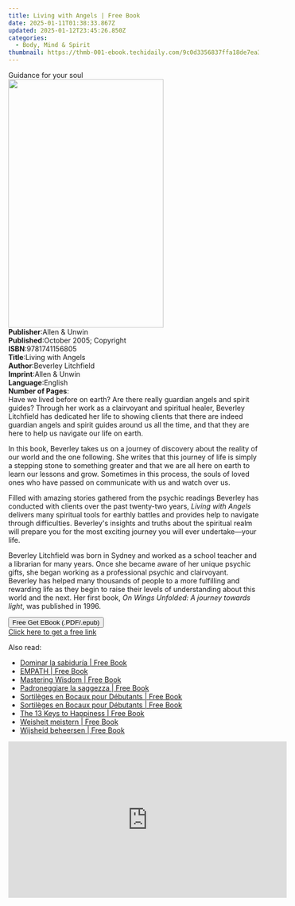 ```yaml
---
title: Living with Angels | Free Book
date: 2025-01-11T01:38:33.867Z
updated: 2025-01-12T23:45:26.850Z
categories:
  - Body, Mind & Spirit
thumbnail: https://thmb-001-ebook.techidaily.com/9c0d3356837ffa18de7ea377bdd740476d2ef9ee2a210aa8b7d52961c514047d.jpg
---
```

<main id="book-container">
  <div class="flex flex-col">
    <div class="book-brief flex-1 py-6 px-4 sm:p-6 md:py-10 md:px-8">
      <!-- brief-->
      <div class="book-brief-main">Guidance for your soul</div>
    </div>
    <div
      class="book-meta-info flex-1 grid gap-4 col-start-1 col-end-3 row-start-1 sm:mb-6 sm:grid-cols-4 lg:gap-6 lg:col-start-2 lg:row-end-6 lg:row-span-6 lg:mb-0"
    >
      <div
        class="book-meta-info-left place-content-center mt-4 p-4 text-sm leading-6 col-start-2 col-span-2 dark:text-slate-400"
      >
        <img
          class="w-full h-500 object-cover rounded-lg sm:h-255 sm:col-span-2 lg:col-span-full"
          src="https://img-001-ebook.techidaily.com/5445185532964605505a7d9abaec83f1f7f9116dc478be123a76d18934745e7f.jpg"
          alt=""
          width="312"
          height="500"
        />
      </div>
      <div
        class="book-meta-info-right mt-2 col-start-1 row-start-2 col-span-3 self-center"
      >
        <!-- meta data  -->
        <div class="flex flex-col px-4 md:px-8">
          <div class="flex-1">
            <strong>Publisher</strong>:<span class="px-2"
              >Allen &amp; Unwin</span
            >
          </div>
          <div class="flex-1">
            <strong>Published</strong>:<span class="px-2"
              >October 2005; Copyright</span
            >
          </div>
          <div class="flex-1">
            <strong>ISBN</strong>:<span class="px-2">9781741156805</span>
          </div>
          <div class="flex-1">
            <strong>Title</strong>:<span class="px-2">Living with Angels</span>
          </div>
          <div class="flex-1">
            <strong>Author</strong>:<span class="px-2"
              >Beverley Litchfield</span
            >
          </div>
          <div class="flex-1">
            <strong>Imprint</strong>:<span class="px-2">Allen &amp; Unwin</span>
          </div>
          <div class="flex-1">
            <strong>Language</strong>:<span class="px-2">English</span>
          </div>
          <div class="flex-1">
            <strong>Number of Pages</strong>:<span class="px-2"></span>
          </div>
        </div>
      </div>
    </div>
    <div class="book-description flex-1 py-6 px-4 sm:p-6 md:py-10 md:px-8">
      <div class="book-description-main">
        <div accordion-content="" id="description">
          Have we lived before on earth? Are there really guardian angels and
          spirit guides? Through her work as a clairvoyant and spiritual healer,
          Beverley Litchfield has dedicated her life to showing clients that
          there are indeed guardian angels and spirit guides around us all the
          time, and that they are here to help us navigate our life on earth.
          <p>
            In this book, Beverley takes us on a journey of discovery about the
            reality of our world and the one following. She writes that this
            journey of life is simply a stepping stone to something greater and
            that we are all here on earth to learn our lessons and grow.
            Sometimes in this process, the souls of loved ones who have passed
            on communicate with us and watch over us.
          </p>
          <p>
            Filled with amazing stories gathered from the psychic readings
            Beverley has conducted with clients over the past twenty-two years,
            <i>Living with Angels</i> delivers many spiritual tools for earthly
            battles and provides help to navigate through difficulties.
            Beverley's insights and truths about the spiritual realm will
            prepare you for the most exciting journey you will ever
            undertake—your life.
          </p>
          <p>
            Beverley Litchfield was born in Sydney and worked as a school
            teacher and a librarian for many years. Once she became aware of her
            unique psychic gifts, she began working as a professional psychic
            and clairvoyant. Beverley has helped many thousands of people to a
            more fulfilling and rewarding life as they begin to raise their
            levels of understanding about this world and the next. Her first
            book, <i>On Wings Unfolded: A journey towards light</i>, was
            published in 1996.
          </p>
        </div>
        <div class="accordion-fader"></div>
      </div>
    </div>
    <div class="book-excerpts flex-1 py-6 px-4 sm:p-6 md:py-10 md:px-8"></div>
    <div
      class="book-about-author flex-1 py-6 px-4 sm:p-6 md:py-10 md:px-8"
    ></div>
    <div class="book-free-get flex-1 py-6 px-4 sm:p-6 md:py-10 md:px-8">
      <button
        id="btn-free-get"
        class="bg-blue-500 hover:bg-blue-700 text-white font-bold py-2 px-4 rounded"
      >
        Free Get EBook (.PDF/.epub)
      </button>
      <div id="countdown-display" class="px-2 text-lg mt-2"></div>
      <a
        id="free-link"
        class="hidden bg-blue-500 hover:bg-blue-700 text-white font-bold py-2 px-4 rounded"
        href="https://www.ebooks.com/en-us/book/258774/living-with-angels/beverley-litchfield/"
        target="_blank"
        >Click here to get a free link</a
      >
    </div>
    <script>
      let countdownTime = 0;
      let countdownInterval = null;
      document
        .getElementById('btn-free-get')
        .addEventListener('click', startCountdown);
      function startCountdown() {
        countdownTime = new Date().getTime() + 60000 * 3;
        countdownInterval = setInterval(updateCountdown, 1000);
        document.getElementById('btn-free-get').disabled = true;
        document
          .getElementById('btn-free-get')
          .classList.add('bg-gray-500', 'cursor-not-allowed');
      }
      function updateCountdown() {
        let currentTime = new Date().getTime();
        let timeLeft = countdownTime - currentTime;
        let secondsLeft = Math.floor(timeLeft / 1000);
        document.getElementById('countdown-display').innerHTML =
          `Remaining time: ${secondsLeft} seconds.`;
        if (secondsLeft <= 0) {
          clearInterval(countdownInterval);
          document.getElementById('btn-free-get').classList.add('hidden');
          document.getElementById('free-link').classList.remove('hidden');
          document.getElementById('countdown-display').innerHTML = '';
        }
      }
    </script>
  </div>
</main>

<ins class="adsbygoogle"
      style="display:block"
      data-ad-client="ca-pub-7571918770474297"
      data-ad-slot="8358498916"
      data-ad-format="auto"
      data-full-width-responsive="true"></ins>
    

<span class="atpl-alsoreadstyle">Also read:</span>
<div><ul>
<li><a href="https://novels-ebooks.techidaily.com/211252830-9798868994579-dominar-la-sabiduria/"><u>Dominar la sabiduría | Free Book</u></a></li>
<li><a href="https://novels-ebooks.techidaily.com/211252759-9783988315984-empath/"><u>EMPATH | Free Book</u></a></li>
<li><a href="https://novels-ebooks.techidaily.com/211252850-9798868994654-mastering-wisdom/"><u>Mastering Wisdom | Free Book</u></a></li>
<li><a href="https://novels-ebooks.techidaily.com/211252856-9798868994609-padroneggiare-la-saggezza/"><u>Padroneggiare la saggezza | Free Book</u></a></li>
<li><a href="https://novels-ebooks.techidaily.com/211252722-9798868987113-sortileges-en-bocaux-pour-debutants/"><u>Sortilèges en Bocaux pour Débutants | Free Book</u></a></li>
<li><a href="https://novels-ebooks.techidaily.com/211252731-9798868986994-sortileges-en-bocaux-pour-debutants/"><u>Sortilèges en Bocaux pour Débutants | Free Book</u></a></li>
<li><a href="https://novels-ebooks.techidaily.com/211252805-9782898640209-the-13-keys-to-happiness/"><u>The 13 Keys to Happiness | Free Book</u></a></li>
<li><a href="https://novels-ebooks.techidaily.com/211252806-9798868993428-weisheit-meistern/"><u>Weisheit meistern | Free Book</u></a></li>
<li><a href="https://novels-ebooks.techidaily.com/211252853-9798868994630-wijsheid-beheersen/"><u>Wijsheid beheersen | Free Book</u></a></li>
</ul></div>

<!-- affiliate ads begin -->
<iframe width="560" height="315" src="https://www.youtube.com/embed/fJlICvacgJY?si=jNeijBVj7ia4ammA" title="YouTube video player" frameborder="0" allow="accelerometer; autoplay; clipboard-write; encrypted-media; gyroscope; picture-in-picture; web-share" referrerpolicy="strict-origin-when-cross-origin" allowfullscreen></iframe>
<!-- affiliate ads end -->

